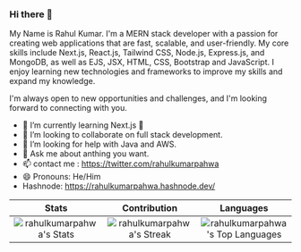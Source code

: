 ### Hi there 👋

<!--
**rahulkumarpahwa/rahulkumarpahwa** is a ✨ _special_ ✨ repository because its `README.md` (this file) appears on your GitHub profile.

Here are some ideas to get you started:

-->



My Name is Rahul Kumar. I'm a MERN stack developer with a passion for creating web applications that are fast, scalable, and user-friendly. My core skills include Next.js, React.js, Tailwind CSS, Node.js, Express.js, and MongoDB, as well as EJS, JSX, HTML, CSS, Bootstrap and JavaScript. I enjoy learning new technologies and frameworks to improve my skills and expand my knowledge.

I'm always open to new opportunities and challenges, and I'm looking forward to connecting with you.

<!--- 🔭 I’m currently working on ... --->
- 🌱 I’m currently learning Next.js 🚀
- 👯 I’m looking to collaborate on full stack development.
- 🤔 I’m looking for help with Java and AWS.
- 💬 Ask me about anthing you want.
- 📫 contact me : https://twitter.com/rahulkumarpahwa 
- 😄 Pronouns: He/Him
- Hashnode: https://rahulkumarpahwa.hashnode.dev/
<!-- ⚡ Fun fact: -->
| Stats        | Contribution           | Languages      |
| :-------------:|:-------------:| :--------------:|
| ![rahulkumarpahwa's Stats](https://github-readme-stats.vercel.app/api?username=rahulkumarpahwa&theme=vue-dark&show_icons=true&hide_border=true&count_private=true) | ![rahulkumarpahwa's Streak](https://github-readme-streak-stats.herokuapp.com/?user=rahulkumarpahwa&theme=vue-dark&hide_border=true) | ![rahulkumarpahwa's Top Languages](https://github-readme-stats.vercel.app/api/top-langs/?username=rahulkumarpahwa&theme=vue-dark&show_icons=true&hide_border=true&layout=compact) 



<!-- | ![Tech Stack](https://github-readme-tech-stack.vercel.app/api/cards?title=Tech+Stack&align=center&titleAlign=center&lineCount=1&bg=%230D1117&badge=%23161B22&border=%2321262D&titleColor=%2358A6FF) |-->








